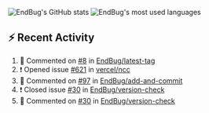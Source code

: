 ![EndBug's GitHub stats](https://github-readme-stats.vercel.app/api?username=endbug&show_icons=true)
![EndBug's most used languages](https://github-readme-stats.vercel.app/api/top-langs/?username=endbug&layout=compact)

## ⚡ Recent Activity

<!--START_SECTION:activity-->
1. 💬 Commented on [#8](https://github.com//EndBug/latest-tag/issues/8) in [EndBug/latest-tag](https://github.com//EndBug/latest-tag)
2. ❗️ Opened issue [#621](https://github.com//vercel/ncc/issues/621) in [vercel/ncc](https://github.com//vercel/ncc)
3. 💬 Commented on [#97](https://github.com//EndBug/add-and-commit/issues/97) in [EndBug/add-and-commit](https://github.com//EndBug/add-and-commit)
4. ❗️ Closed issue [#30](https://github.com//EndBug/version-check/issues/30) in [EndBug/version-check](https://github.com//EndBug/version-check)
5. 💬 Commented on [#30](https://github.com//EndBug/version-check/issues/30) in [EndBug/version-check](https://github.com//EndBug/version-check)
<!--END_SECTION:activity-->

